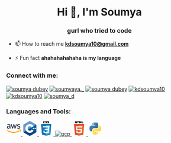 <h1 align="center">Hi 👋, I'm Soumya</h1>
<h3 align="center">gurl who tried to code</h3>

- 📫 How to reach me **kdsoumya10@gmail.com**

- ⚡ Fun fact **ahahahahahaha is my language**

<h3 align="left">Connect with me:</h3>
<p align="left">
<a href="https://linkedin.com/in/soumya dubey" target="blank"><img align="center" src="https://raw.githubusercontent.com/rahuldkjain/github-profile-readme-generator/master/src/images/icons/Social/linked-in-alt.svg" alt="soumya dubey" height="30" width="40" /></a>
<a href="https://instagram.com/soumyaya._" target="blank"><img align="center" src="https://raw.githubusercontent.com/rahuldkjain/github-profile-readme-generator/master/src/images/icons/Social/instagram.svg" alt="soumyaya._" height="30" width="40" /></a>
<a href="https://www.youtube.com/c/soumya dubey" target="blank"><img align="center" src="https://raw.githubusercontent.com/rahuldkjain/github-profile-readme-generator/master/src/images/icons/Social/youtube.svg" alt="soumya dubey" height="30" width="40" /></a>
<a href="https://www.codechef.com/users/kdsoumya10" target="blank"><img align="center" src="https://cdn.jsdelivr.net/npm/simple-icons@3.1.0/icons/codechef.svg" alt="kdsoumya10" height="30" width="40" /></a>
<a href="https://www.hackerrank.com/kdsoumya10" target="blank"><img align="center" src="https://raw.githubusercontent.com/rahuldkjain/github-profile-readme-generator/master/src/images/icons/Social/hackerrank.svg" alt="kdsoumya10" height="30" width="40" /></a>
<a href="https://www.leetcode.com/soumya_d" target="blank"><img align="center" src="https://raw.githubusercontent.com/rahuldkjain/github-profile-readme-generator/master/src/images/icons/Social/leet-code.svg" alt="soumya_d" height="30" width="40" /></a>
</p>

<h3 align="left">Languages and Tools:</h3>
<p align="left"> <a href="https://aws.amazon.com" target="_blank" rel="noreferrer"> <img src="https://raw.githubusercontent.com/devicons/devicon/master/icons/amazonwebservices/amazonwebservices-original-wordmark.svg" alt="aws" width="40" height="40"/> </a> <a href="https://www.w3schools.com/cpp/" target="_blank" rel="noreferrer"> <img src="https://raw.githubusercontent.com/devicons/devicon/master/icons/cplusplus/cplusplus-original.svg" alt="cplusplus" width="40" height="40"/> </a> <a href="https://www.w3schools.com/css/" target="_blank" rel="noreferrer"> <img src="https://raw.githubusercontent.com/devicons/devicon/master/icons/css3/css3-original-wordmark.svg" alt="css3" width="40" height="40"/> </a> <a href="https://cloud.google.com" target="_blank" rel="noreferrer"> <img src="https://www.vectorlogo.zone/logos/google_cloud/google_cloud-icon.svg" alt="gcp" width="40" height="40"/> </a> <a href="https://www.w3.org/html/" target="_blank" rel="noreferrer"> <img src="https://raw.githubusercontent.com/devicons/devicon/master/icons/html5/html5-original-wordmark.svg" alt="html5" width="40" height="40"/> </a> <a href="https://www.python.org" target="_blank" rel="noreferrer"> <img src="https://raw.githubusercontent.com/devicons/devicon/master/icons/python/python-original.svg" alt="python" width="40" height="40"/> </a> </p>
